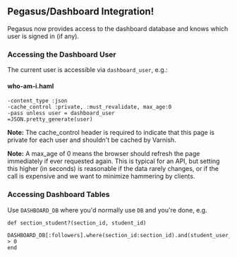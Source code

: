 ## Pegasus/Dashboard Integration!

Pegasus now provides access to the dashboard database and knows which user is signed in (if any).

### Accessing the Dashboard User

The current user is accessible via `dashboard_user`, e.g.:

#### who-am-i.haml

```
-content_type :json
-cache_control :private, :must_revalidate, max_age:0
-pass unless user = dashboard_user
=JSON.pretty_generate(user)
```

**Note:** The cache_control header is required to indicate that this page is private for each user and shouldn't be cached by Varnish.

**Note:** A max_age of 0 means the browser should refresh the page immediately if ever requested again. This is typical for an API, but setting this higher (in seconds) is reasonable if the data rarely changes, or if the call is expensive and we want to minimize hammering by clients.

### Accessing Dashboard Tables

Use `DASHBOARD_DB` where you'd normally use `DB` and you're done, e.g.

```
def section_student?(section_id, student_id)
  DASHBOARD_DB[:followers].where(section_id:section_id).and(student_user_id:student_id).count > 0
end
```
